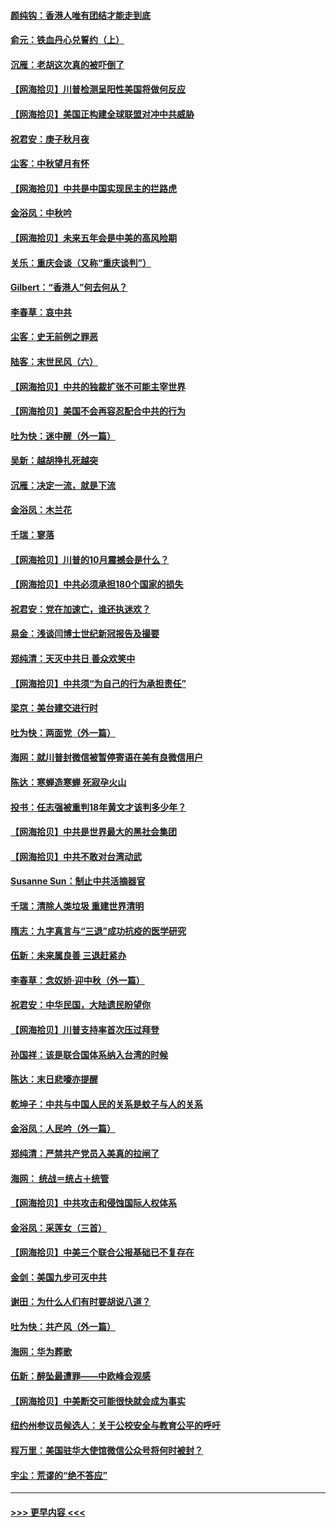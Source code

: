 #### [颜纯钩：香港人唯有团结才能走到底](../pages/nsc993/n12450870.md?t=10040651) 
#### [俞元：铁血丹心兑誓约（上）](../pages/nsc993/n12431328.md?t=10040651) 
#### [沉雁：老胡这次真的被吓倒了](../pages/nsc993/n12449796.md?t=10040651) 
#### [【网海拾贝】川普检测呈阳性美国将做何反应](../pages/nsc993/n12449042.md?t=10040651) 
#### [【网海拾贝】美国正构建全球联盟对冲中共威胁](../pages/nsc993/n12446580.md?t=10040651) 
#### [祝君安：庚子秋月夜](../pages/nsc993/n12445870.md?t=10040651) 
#### [尘客：中秋望月有怀](../pages/nsc993/n12444632.md?t=10040651) 
#### [【网海拾贝】中共是中国实现民主的拦路虎](../pages/nsc993/n12443573.md?t=10040651) 
#### [金浴凤：中秋吟](../pages/nsc993/n12441773.md?t=10040651) 
#### [【网海拾贝】未来五年会是中美的高风险期](../pages/nsc993/n12440760.md?t=10040651) 
#### [关乐：重庆会谈（又称“重庆谈判”）](../pages/nsc993/n12437525.md?t=10040651) 
#### [Gilbert：“香港人”何去何从？](../pages/nsc993/n12435894.md?t=10040651) 
#### [李春草：哀中共](../pages/nsc993/n12435874.md?t=10040651) 
#### [尘客：史无前例之罪恶](../pages/nsc993/n12435762.md?t=10040651) 
#### [陆客：末世民风（六）](../pages/nsc993/n12435354.md?t=10040651) 
#### [【网海拾贝】中共的独裁扩张不可能主宰世界](../pages/nsc993/n12435151.md?t=10040651) 
#### [【网海拾贝】美国不会再容忍配合中共的行为](../pages/nsc993/n12433808.md?t=10040651) 
#### [吐为快：迷中醒（外一篇）](../pages/nsc993/n12433585.md?t=10040651) 
#### [吴新：越胡挣扎死越突](../pages/nsc993/n12433562.md?t=10040651) 
#### [沉雁：决定一流，就是下流](../pages/nsc993/n12432128.md?t=10040651) 
#### [金浴凤：木兰花](../pages/nsc993/n12432124.md?t=10040651) 
#### [千瑞：寥落](../pages/nsc993/n12432071.md?t=10040651) 
#### [【网海拾贝】川普的10月震撼会是什么？](../pages/nsc993/n12431624.md?t=10040651) 
#### [【网海拾贝】中共必须承担180个国家的损失](../pages/nsc993/n12428893.md?t=10040651) 
#### [祝君安：党在加速亡，谁还执迷欢？](../pages/nsc993/n12428652.md?t=10040651) 
#### [易金：浅谈闫博士世纪新冠报告及撮要](../pages/nsc993/n12426822.md?t=10040651) 
#### [郑纯清：天灭中共日 善众欢笑中](../pages/nsc993/n12426784.md?t=10040651) 
#### [【网海拾贝】中共须“为自己的行为承担责任”](../pages/nsc993/n12426067.md?t=10040651) 
#### [梁京：美台建交进行时](../pages/nsc993/n12424066.md?t=10040651) 
#### [吐为快：两面党（外一篇）](../pages/nsc993/n12424043.md?t=10040651) 
#### [海网：就川普封微信被暂停寄语在美有良微信用户](../pages/nsc993/n12424021.md?t=10040651) 
#### [陈达：寒蝉造寒蝉 死寂孕火山](../pages/nsc993/n12423958.md?t=10040651) 
#### [投书：任志强被重判18年黄文才该判多少年？](../pages/nsc993/n12423672.md?t=10040651) 
#### [【网海拾贝】中共是世界最大的黑社会集团](../pages/nsc993/n12423543.md?t=10040651) 
#### [【网海拾贝】中共不敢对台湾动武](../pages/nsc993/n12421418.md?t=10040651) 
#### [Susanne Sun：制止中共活摘器官](../pages/nsc993/n12419654.md?t=10040651) 
#### [千瑞：清除人类垃圾 重建世界清明](../pages/nsc993/n12419414.md?t=10040651) 
#### [隋志：九字真言与“三退”成功抗疫的医学研究](../pages/nsc993/n12419248.md?t=10040651) 
#### [伍新：未来属良善 三退赶紧办](../pages/nsc993/n12418496.md?t=10040651) 
#### [李春草：念奴娇·迎中秋（外一篇）](../pages/nsc993/n12418465.md?t=10040651) 
#### [祝君安：中华民国，大陆遗民盼望你](../pages/nsc993/n12418089.md?t=10040651) 
#### [【网海拾贝】川普支持率首次压过拜登](../pages/nsc993/n12418050.md?t=10040651) 
#### [孙国祥：该是联合国体系纳入台湾的时候](../pages/nsc993/n12417369.md?t=10040651) 
#### [陈达：末日悲嚎亦提醒](../pages/nsc993/n12416736.md?t=10040651) 
#### [乾坤子：中共与中国人民的关系是蚊子与人的关系](../pages/nsc993/n12416632.md?t=10040651) 
#### [金浴凤：人民吟（外一篇）](../pages/nsc993/n12416567.md?t=10040651) 
#### [郑纯清：严禁共产党员入美真的拉闸了](../pages/nsc993/n12416550.md?t=10040651) 
#### [海网： 统战＝统占＋统管](../pages/nsc993/n12416404.md?t=10040651) 
#### [【网海拾贝】中共攻击和侵蚀国际人权体系](../pages/nsc993/n12416250.md?t=10040651) 
#### [金浴凤：采莲女（三首）](../pages/nsc993/n12415517.md?t=10040651) 
#### [【网海拾贝】中美三个联合公报基础已不复存在](../pages/nsc993/n12415054.md?t=10040651) 
#### [金剑：美国九步可灭中共](../pages/nsc993/n12413183.md?t=10040651) 
#### [谢田：为什么人们有时要胡说八道？](../pages/nsc993/n12411861.md?t=10040651) 
#### [吐为快：共产风（外一篇）](../pages/nsc993/n12411761.md?t=10040651) 
#### [海网：华为葬歌](../pages/nsc993/n12410381.md?t=10040651) 
#### [伍新：醉坠最遭罪——中欧峰会观感](../pages/nsc993/n12410364.md?t=10040651) 
#### [【网海拾贝】中美断交可能很快就会成为事实](../pages/nsc993/n12409495.md?t=10040651) 
#### [纽约州参议员候选人：关于公校安全与教育公平的呼吁](../pages/nsc993/n12409228.md?t=10040651) 
#### [程万里：美国驻华大使馆微信公众号将何时被封？](../pages/nsc993/n12407397.md?t=10040651) 
#### [宇尘：荒谬的“绝不答应”](../pages/nsc993/n12407360.md?t=10040651) 

----
#### [ >>> 更早内容 <<< ](../indexes/nsc993-earlier.md)
